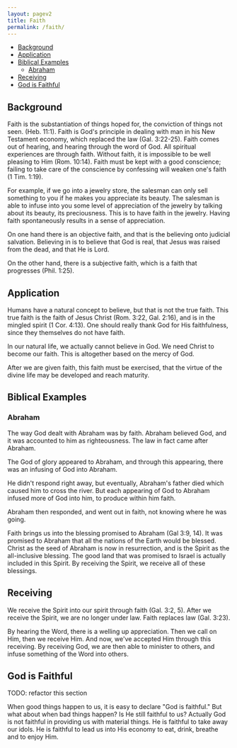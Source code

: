 ```yaml
---
layout: pagev2
title: Faith
permalink: /faith/
---
```

- [Background](#background)
- [Application](#application)
- [Biblical Examples](#biblical-examples)
  - [Abraham](#abraham)
- [Receiving](#receiving)
- [God is Faithful](#god-is-faithful)

## Background

Faith is the substantiation of things hoped for, the conviction of things not seen. (Heb. 11:1). Faith is God's principle in dealing with man in his New Testament economy, which replaced the law (Gal. 3:22-25). Faith comes out of hearing, and hearing through the word of God. All spiritual experiences are through faith. Without faith, it is impossible to be well pleasing to Him (Rom. 10:14). Faith must be kept with a good conscience; failing to take care of the conscience by confessing will weaken one's faith (1 Tim. 1:19).

For example, if we go into a jewelry store, the salesman can only sell something to you if he makes you appreciate its beauty. The salesman is able to infuse into you some level of appreciation of the jewelry by talking about its beauty, its preciousness. This is to have faith in the jewelry. Having faith spontaneously results in a sense of appreciation.

On one hand there is an objective faith, and that is the believing onto judicial salvation. Believing in is to believe that God is real, that Jesus was raised from the dead, and that He is Lord. 

On the other hand, there is a subjective faith, which is a faith that progresses (Phil. 1:25). 

## Application

Humans have a natural concept to believe, but that is not the true faith. This true faith is the faith of Jesus Christ (Rom. 3:22, Gal. 2:16), and is in the mingled spirit (1 Cor. 4:13). One should really thank God for His faithfulness, since they themselves do not have faith. 

In our natural life, we actually cannot believe in God. We need Christ to become our faith. This is altogether based on the mercy of God.

After we are given faith, this faith must be exercised, that the virtue of the divine life may be developed and reach maturity.

## Biblical Examples

### Abraham

The way God dealt with Abraham was by faith. Abraham believed God, and it was accounted to him as righteousness. The law in fact came after Abraham.

The God of glory appeared to Abraham, and through this appearing, there was an infusing of God into Abraham. 

He didn't respond right away, but eventually, Abraham's father died which caused him to cross the river. But each appearing of God to Abraham infused more of God into him, to produce within him faith. 

Abraham then responded, and went out in faith, not knowing where he was going.

Faith brings us into the blessing promised to Abraham (Gal 3:9, 14). It was promised to Abraham that all the nations of the Earth would be blessed. Christ as the seed of Abraham is now in resurrection, and is the Spirit as the all-inclusive blessing. The good land that was promised to Israel is actually included in this Spirit. By receiving the Spirit, we receive all of these blessings.

## Receiving

We receive the Spirit into our spirit through faith (Gal. 3:2, 5). After we receive the Spirit, we are no longer under law. Faith replaces law (Gal. 3:23).

By hearing the Word, there is a welling up appreciation. Then we call on Him, then we receive Him. And now, we've accepted Him through this receiving. By receiving God, we are then able to minister to others, and infuse something of the Word into others.

## God is Faithful

TODO: refactor this section

When good things happen to us, it is easy to declare "God is faithful." But what about when bad things happen? Is He still faithful to us? Actually God is not faithful in providing us with material things. He is faithful to take away our idols. He is faithful to lead us into His economy to eat, drink, breathe and to enjoy Him.


